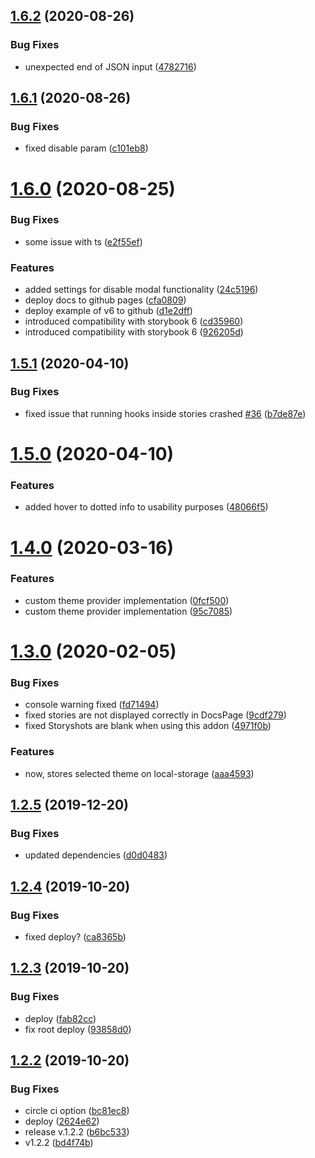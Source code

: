 ## [1.6.2](https://github.com/semoal/themeprovider-storybook/compare/v1.6.1...v1.6.2) (2020-08-26)


### Bug Fixes

* unexpected end of JSON input ([4782716](https://github.com/semoal/themeprovider-storybook/commit/478271653fe798d505a787df4640376e5371b805))

## [1.6.1](https://github.com/semoal/themeprovider-storybook/compare/v1.6.0...v1.6.1) (2020-08-26)


### Bug Fixes

* fixed disable param ([c101eb8](https://github.com/semoal/themeprovider-storybook/commit/c101eb84b9f36701ae4bbd4149240cb6b491ce5c))

# [1.6.0](https://github.com/semoal/themeprovider-storybook/compare/v1.5.1...v1.6.0) (2020-08-25)


### Bug Fixes

* some issue with ts ([e2f55ef](https://github.com/semoal/themeprovider-storybook/commit/e2f55eff4bb8f52b865f99af814415282ef1811e))


### Features

* added settings for disable modal functionality ([24c5196](https://github.com/semoal/themeprovider-storybook/commit/24c5196278cd851bef6c1c82d6286aa5e24ee10a))
* deploy docs to github pages ([cfa0809](https://github.com/semoal/themeprovider-storybook/commit/cfa0809bea101bbfa95f1a5b1784ace7a8b2a46e))
* deploy example of v6 to github ([d1e2dff](https://github.com/semoal/themeprovider-storybook/commit/d1e2dffef9b27e6106958e8dbe4425dceab76f97))
* introduced compatibility with storybook 6 ([cd35960](https://github.com/semoal/themeprovider-storybook/commit/cd359609932e7f788d269ff8959b5072b621b927))
* introduced compatibility with storybook 6 ([926205d](https://github.com/semoal/themeprovider-storybook/commit/926205d971dfd0fe354a3fa900aa173e38c4b1c6))

## [1.5.1](https://github.com/semoal/themeprovider-storybook/compare/v1.5.0...v1.5.1) (2020-04-10)


### Bug Fixes

* fixed issue that running hooks inside stories crashed [#36](https://github.com/semoal/themeprovider-storybook/issues/36) ([b7de87e](https://github.com/semoal/themeprovider-storybook/commit/b7de87e4b3b17b127433cbb2f7220c7b4274f764))

# [1.5.0](https://github.com/semoal/themeprovider-storybook/compare/v1.4.0...v1.5.0) (2020-04-10)


### Features

* added hover to dotted info to usability purposes ([48066f5](https://github.com/semoal/themeprovider-storybook/commit/48066f540c30b513777d597c80df9f885501bb09))

# [1.4.0](https://github.com/semoal/themeprovider-storybook/compare/v1.3.0...v1.4.0) (2020-03-16)


### Features

* custom theme provider implementation ([0fcf500](https://github.com/semoal/themeprovider-storybook/commit/0fcf50038f16b034ce3f01cb6b0af766e255f961))
* custom theme provider implementation ([95c7085](https://github.com/semoal/themeprovider-storybook/commit/95c7085b5d132b1d015325654ca9e0a720dc48f1))

# [1.3.0](https://github.com/semoal/themeprovider-storybook/compare/v1.2.5...v1.3.0) (2020-02-05)


### Bug Fixes

* console warning fixed ([fd71494](https://github.com/semoal/themeprovider-storybook/commit/fd71494d8a2ce2d9cb1a88b5cc8d2693d45a2187))
* fixed stories are not displayed correctly in DocsPage ([9cdf279](https://github.com/semoal/themeprovider-storybook/commit/9cdf2793b994d02b54e8b5a4824932897be66a3b))
* fixed Storyshots are blank when using this addon ([4971f0b](https://github.com/semoal/themeprovider-storybook/commit/4971f0ba0958b58850efbcae76775ebabfe6c640))


### Features

* now, stores selected theme on local-storage ([aaa4593](https://github.com/semoal/themeprovider-storybook/commit/aaa459342a7dae84a23a04fb709aee0bb808cd96))

## [1.2.5](https://github.com/semoal/themeprovider-storybook/compare/v1.2.4...v1.2.5) (2019-12-20)


### Bug Fixes

* updated dependencies ([d0d0483](https://github.com/semoal/themeprovider-storybook/commit/d0d04831eff13d8bae46cda6d033fcbaa92b034d))

## [1.2.4](https://github.com/semoal/themeprovider-storybook/compare/v1.2.3...v1.2.4) (2019-10-20)


### Bug Fixes

* fixed deploy? ([ca8365b](https://github.com/semoal/themeprovider-storybook/commit/ca8365b618ec9a5796472083a7d3f9f8779ce7fe))

## [1.2.3](https://github.com/semoal/themeprovider-storybook/compare/v1.2.2...v1.2.3) (2019-10-20)


### Bug Fixes

* deploy ([fab82cc](https://github.com/semoal/themeprovider-storybook/commit/fab82cc248702f401a736f0ae432bec7215d5f97))
* fix root deploy ([93858d0](https://github.com/semoal/themeprovider-storybook/commit/93858d0f5f746c0b0fcff89b63c517a9ddd3c191))

## [1.2.2](https://github.com/semoal/themeprovider-storybook/compare/v1.2.1...v1.2.2) (2019-10-20)


### Bug Fixes

* circle ci option ([bc81ec8](https://github.com/semoal/themeprovider-storybook/commit/bc81ec8eaaa4aa27ceba3131dd157efc403d5daa))
* deploy ([2624e62](https://github.com/semoal/themeprovider-storybook/commit/2624e625d46de820434ab33c135e7dd1c2c0cdb6))
* release v.1.2.2 ([b6bc533](https://github.com/semoal/themeprovider-storybook/commit/b6bc5332b9278874de94c4fc90572f5ae21dfcc2))
* v1.2.2 ([bd4f74b](https://github.com/semoal/themeprovider-storybook/commit/bd4f74b9f69d8203a2251fdc90c2fadf2516bb9f))
